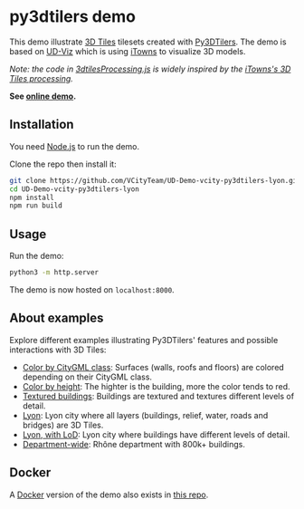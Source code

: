 # py3dtilers demo

This demo illustrate [3D Tiles](https://github.com/CesiumGS/3d-tiles) tilesets created with [Py3DTilers](https://github.com/VCityTeam/py3dtilers). The demo is based on [UD-Viz](https://github.com/VCityTeam/UD-Viz) which is using [iTowns](https://github.com/iTowns/itowns/tree/master/src) to visualize 3D models.

_Note: the code in [3dtilesProcessing.js](src/3dtilesProcessing.js) is widely inspired by the [iTowns's 3D Tiles processing](https://github.com/iTowns/itowns/blob/7a9457075067afa1a7aa2dc3cb72999033105ff6/src/Process/3dTilesProcessing.js)._

__See [online demo](https://projet.liris.cnrs.fr/vcity/permalink/demo-py3dtilers.html).__

## Installation

You need [Node.js](https://en.wikipedia.org/wiki/Node.js) to run the demo.

Clone the repo then install it:

```bash
git clone https://github.com/VCityTeam/UD-Demo-vcity-py3dtilers-lyon.git
cd UD-Demo-vcity-py3dtilers-lyon
npm install
npm run build
```

## Usage

Run the demo:

```bash
python3 -m http.server
```

The demo is now hosted on `localhost:8000`.

## About examples

Explore different examples illustrating Py3DTilers' features and possible interactions with 3D Tiles:

- [Color by CityGML class](./doc/citygml_colors.md): Surfaces (walls, roofs and floors) are colored depending on their CityGML class.
- [Color by height](./doc/height_color.md): The highter is the building, more the color tends to red.
- [Textured buildings](./doc/textured.md): Buildings are textured and textures different levels of detail.
- [Lyon](./doc/all_lyon.md): Lyon city where all layers (buildings, relief, water, roads and bridges) are 3D Tiles.
- [Lyon, with LoD](./doc/all_lyon_lods.md): Lyon city where buildings have different levels of detail.
- [Department-wide](./doc/wide.md): Rhône department with 800k+ buildings.

## Docker

A [Docker](https://www.docker.com/) version of the demo also exists in [this repo](https://github.com/VCityTeam/UD-Demo-vcity-py3dtilers-lyon-docker).
